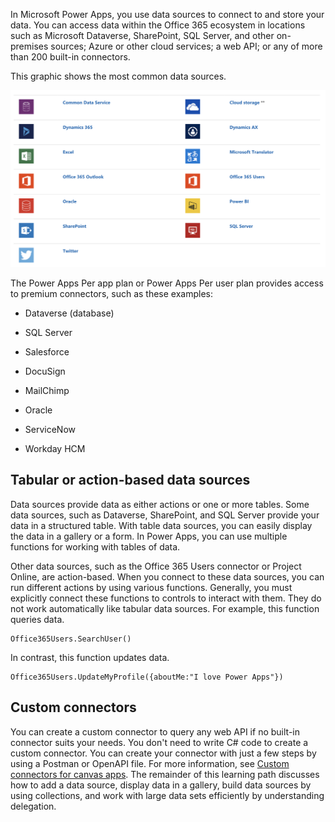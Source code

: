 In Microsoft Power Apps, you use data sources to connect to and store your data.
You can access data within the Office 365 ecosystem in locations such as
Microsoft Dataverse, SharePoint, SQL Server, and other
on-premises sources; Azure or other cloud services; a web API; or any of
more than 200 built-in connectors.

This graphic shows the most common data sources.

![Data sources](../media/datasources.png)

The Power Apps Per app plan or Power Apps Per user plan provides access to
premium connectors, such as these examples:

-   Dataverse (database)

-   SQL Server

-   Salesforce

-   DocuSign

-   MailChimp

-   Oracle

-   ServiceNow

-   Workday HCM

Tabular or action-based data sources
------------------------------------

Data sources provide data as either actions or one or more tables. Some
data sources, such as Dataverse, SharePoint, and SQL Server provide
your data in a structured table. With table data sources, you can easily
display the data in a gallery or a form. In Power Apps, you can use
multiple functions for working with tables of data.

Other data sources, such as the Office 365 Users connector or Project
Online, are action-based. When you connect to these data sources,
you can run different actions by using various functions. Generally, you
must explicitly connect these functions to controls to interact with
them. They do not work automatically like tabular data sources. For
example, this function queries data.

```
Office365Users.SearchUser()
```

In contrast, this function updates data.

```
Office365Users.UpdateMyProfile({aboutMe:"I love Power Apps"})
```

Custom connectors
-----------------

You can create a custom connector to query any web API if no
built-in connector suits your needs. You don't need to write C\# code to
create a custom connector. You can create your connector with just a few
steps by using a Postman or OpenAPI file. For more information, see
[Custom connectors for canvas apps](https://docs.microsoft.com/powerapps/maker/canvas-apps/register-custom-api).
The remainder of this learning path discusses how to add a data source,
display data in a gallery, build data sources by using collections, and
work with large data sets efficiently by understanding delegation. 
